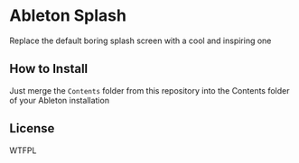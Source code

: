# Ableton Splash
Replace the default boring splash screen with a cool and inspiring one

## How to Install
Just merge the `Contents` folder from this repository into the Contents folder of your Ableton installation

## License
WTFPL
